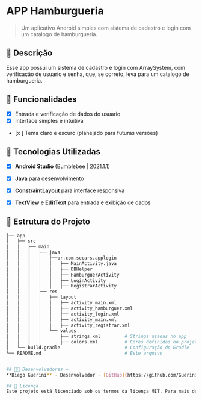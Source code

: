# **APP Hamburgueria**

> Um aplicativo Android simples com sistema de cadastro e login com um catalogo de hamburgueria.

## 📱 Descrição

Esse app possui um sistema de cadastro e login com ArraySystem, com verificação de usuario e senha, que, se correto, leva para um catalogo de hamburgueria.

## 🔧 Funcionalidades

- [x] Entrada e verificação de dados do usuario
- [x] Interface simples e intuitiva
- [x ] Tema claro e escuro (planejado para futuras versões)

## 🚀 Tecnologias Utilizadas

- [x] **Android Studio** (Bumblebee | 2021.1.1)
- [x] **Java** para desenvolvimento
- [x] **ConstraintLayout** para interface responsiva
- [x] **TextView** e **EditText** para entrada e exibição de dados



## 📂 Estrutura do Projeto

```bash
├── app
│   ├── src
│   │   ├── main
│   │   │   ├── java
│   │   │   │   ├──br.com.secars.applogin
│   │   │   │   │   ├── MainActivity.java
│   │   │   │   │   ├── DBHelper
│   │   │   │   │   ├── HamburguerActivity
│   │   │   │   │   ├── LoginActivity
│   │   │   │   │   ├── RegistrarActivity
│   │   │   ├── res
│   │   │   │   ├── layout
│   │   │   │   │   ├── activity_main.xml
│   │   │   │   │   ├── activity_hamburguer.xml
│   │   │   │   │   ├── activity_login.xml
│   │   │   │   │   ├── activity_main.xml
│   │   │   │   │   ├── activity_registrar.xml
│   │   │   │   └── values
│   │   │   │       ├── strings.xml         # Strings usadas no app
│   │   │   │       ├── colors.xml          # Cores definidas no projeto
│   └── build.gradle                        # Configuração do Gradle
└── README.md                               # Este arquivo


## 👨‍💻 Desenvolvedores – 
**Diego Guerini** - Desenvolvedor - [GitHub](https://github.com/GueriniFiles)

## 📄 Licença 
Este projeto está licenciado sob os termos da licença MIT. Para mais detalhes, veja o arquivo [LICENSE](LICENSE).
